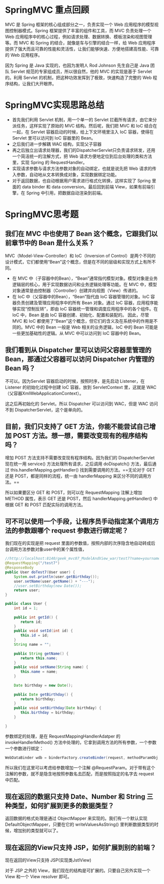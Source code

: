 # SpringMVC 重点回顾
MVC 是 Spring 框架的核心组成部分之一，负责实现一个 Web 应用程序的模型视图控制器模式。Spring 框架提供了丰富的组件和工具，而 MVC 负责处理一个 Web 应用程序中的核心过程，例如请求处理、数据转换、模板渲染和视图管理等。而 MVC 和 Spring 的结合，就像是车与引擎的结合一样，给 Web 应用程序提供了强大而且可靠的性能和灵活性，让我们能够快速、方便地搭建高性能、可靠的 Web 应用程序。

因为 Spring 是 Java 实现的，也因为发明人 Rod Johnson 先生自己是 Java 团队 Servlet 规范的专家组成员，所以很自然，他的 MVC 的实现是基于 Servlet 的。利用 Servlet 的机制，把这种功效发挥到了极致，快速构造了完整的 Web 程序结构，让我们大开眼界。
# SpringMVC实现思路总结
- 首先我们利用 Servlet 机制，用一个单一的 Servlet 拦截所有请求，由它来分派任务，这样实现了原始的 MVC 结构。然后呢，我们把 MVC 和 IoC 结合在一起，在 Servlet 容器启动的时候，给上下文环境里注入 IoC 容器，使得在 Servlet 里可以访问到 IoC 容器里的 Bean。
- 之后我们进一步解耦 WAC 结构，实现父子容器
- 再之后独立出请求处理器，我们的DispatcherServlet只负责请求转发，还用一个简洁统一的注解方式，把 Web 请求方便地定位到后台处理的类和方法里，实现 Spring 的 RequestHandler。
- 实现请求参数与请求方法参数对象的自动绑定，也就是说先把 Web 请求的传入参数，自动地从文本转换成对象，实现数据绑定功能。
- 对于返回数据，也自动根据用户需求进行格式化转换，这样实现了 Spring 里面的 data binder 和 data conversion。最后回到前端 View，如果有前端引擎，在 Spring 中引用，把数据自动渲染到前端。
# SpringMVC思考题
## 我们在 MVC 中也使用了 Bean 这个概念，它跟我们以前章节中的 Bean 是什么关系？
MVC（Model-View-Controller）和 IoC（Inversion of Control）是两个不同的设计模式，它们都使用“Bean”这个概念，但是在不同的层级和实现方式上有所不同。
- 在 MVC 中（子容器中的Bean），“Bean”通常指代模型对象。模型对象是业务逻辑层的核心，用于实现数据访问和业务逻辑处理等功能。在 MVC 中，模型对象通常是由控制器（Controller）创建并向视图（View）传递的。
- 在 IoC 中（父容器中的Bean），“Bean”指代由 IoC 容器管理的对象。IoC 容器负责创建及管理应用程序中的所有 Bean 对象。通过 IoC 容器，应用程序能够实现“控制反转”，即由 IoC 容器统一管理和调度应用程序中的各个组件。在 IoC 中，Bean 是由 IoC 容器创建、初始化、配置和装配的。
因此，尽管 MVC 和 IoC 都使用了“Bean”这个概念，但它们的含义及在系统中的作用是不同的。MVC 中的 Bean 一般是 Web 相关的业务逻辑，IoC 中的 Bean 可能是一些更加基础性的逻辑。从 MVC 中可以访问到 IoC 容器中的 Bean。

## 我们看到从 Dispatcher 里可以访问父容器里管理的 Bean，那通过父容器可以访问 Dispatcher 内管理的 Bean 吗？
不可以。因为Servlet 容器启动的时候，按照时序，是先启动 Listener，在 Listener 的初始化过程中创建 IoC 容器，放到 ServletContext 里，这就是 WAC（父容器XmlWebApplicationContext）。

这之后再初始化的 Servlet。所以 Dispatcher 可以访问到 WAC，但是 WAC 访问不到 DispatcherServlet，这个是单向的。

## 目前，我们只支持了 GET 方法，你能不能尝试自己增加 POST 方法。想一想，需要改变现有的程序结构吗？

增加 POST 方法支持不需要改变现有程序结构。因为我们的 DispatcherServlet 现在统一用 service() 方法处理所有请求，之后调用 doDispatch() 方法，最后通过 this.handlerMapping.getHandler() 找到需要调用的方法。==无论对于 GET 还是 POST，都是同样的流程，统一由 handlerMapping 来区分不同的调用方法。==

所以如果要区分 GET 和 POST，则可以在 RequestMapping 注解上增加 METHOD 属性，表示 GET 还是 POST，然后 handlerMapping.getHandler() 中根据 GET 和 POST 匹配实际的调用方法。

## 可不可以使用一个手段，让程序员手动指定某个调用方法的参数跟哪个 request 参数进行绑定呢？
我们现在的实现是把 request 里面的参数值，按照内部的次序隐含地自动转成后台调用方法参数对象user中的某个属性值，

```java
//http://localhost:8140/geek_mvc07_ModelAndView_war/test7?name=yourname&id=2&birthday=2023-05-16  
@RequestMapping("/test7")  
@ResponseBody  
public User doTest7(User user) {  
    System.out.println(user.getBirthday());  
    user.setName(user.getName() + "---");  
    //user.setBirthday(new Date());  
    return user;  
}

public class User {  
    int id = 1;  
  
    public int getId() {  
       return id;  
    }  
    public void setId(int id) {  
       this.id = id;  
    }  
    String name = "";  
      
    public String getName() {  
       return this.name;  
    }  
    public void setName(String name) {  
       this.name = name;  
    }  
      
    Date birthday = new Date();  
  
    public Date getBirthday() {  
       return birthday;  
    }  
    public void setBirthday(Date birthday) {  
       this.birthday = birthday;  
    }  
      
}
```

参数绑定的处理，是在 RequestMappingHandlerAdatper 的 invokeHandlerMethod() 方法中处理的，它拿到调用方法的所有参数，一个参数一个参数进行绑定： 
```java
WebDataBinder wdb = binderFactory.createBinder(request, methodParamObj,methodParameter.getName());
```
所以我们在这里可以考虑给参数增加一个注解 @RequestParam。对于带有这个注解的参数，就不是隐含地按照参数名去匹配，而是按照指定的名字去 request 中匹配。
## 现在返回的数据只支持 Date、Number 和 String 三种类型，如何扩展到更多的数据类型？
返回数据的格式处理是通过 ObjectMapper 来实现的。我们有一个默认实现 DefaultObjectMapper，只要在它的 writeValuesAsString() 里判断数据类型的时候，增加别的类型就可以了。

## 现在返回的View只支持 JSP，如何扩展到别的前端？

现在返回的View只支持 JSP(实现类JstlView)

对于 JSP 之外的 View，我们现在的结构是可扩展的。只要自己另外实现一个 View 和一个 View resolver 即可。
